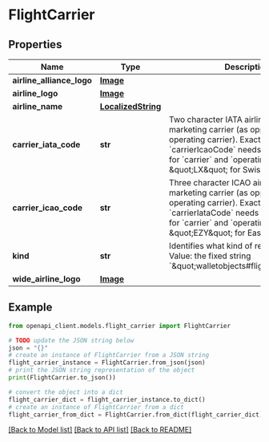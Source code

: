 # FlightCarrier


## Properties

Name | Type | Description | Notes
------------ | ------------- | ------------- | -------------
**airline_alliance_logo** | [**Image**](Image.md) |  | [optional] 
**airline_logo** | [**Image**](Image.md) |  | [optional] 
**airline_name** | [**LocalizedString**](LocalizedString.md) |  | [optional] 
**carrier_iata_code** | **str** | Two character IATA airline code of the marketing carrier (as opposed to operating carrier). Exactly one of this or &#x60;carrierIcaoCode&#x60; needs to be provided for &#x60;carrier&#x60; and &#x60;operatingCarrier&#x60;. eg: \&quot;LX\&quot; for Swiss Air | [optional] 
**carrier_icao_code** | **str** | Three character ICAO airline code of the marketing carrier (as opposed to operating carrier). Exactly one of this or &#x60;carrierIataCode&#x60; needs to be provided for &#x60;carrier&#x60; and &#x60;operatingCarrier&#x60;. eg: \&quot;EZY\&quot; for Easy Jet | [optional] 
**kind** | **str** | Identifies what kind of resource this is. Value: the fixed string &#x60;\&quot;walletobjects#flightCarrier\&quot;&#x60;. | [optional] 
**wide_airline_logo** | [**Image**](Image.md) |  | [optional] 

## Example

```python
from openapi_client.models.flight_carrier import FlightCarrier

# TODO update the JSON string below
json = "{}"
# create an instance of FlightCarrier from a JSON string
flight_carrier_instance = FlightCarrier.from_json(json)
# print the JSON string representation of the object
print(FlightCarrier.to_json())

# convert the object into a dict
flight_carrier_dict = flight_carrier_instance.to_dict()
# create an instance of FlightCarrier from a dict
flight_carrier_from_dict = FlightCarrier.from_dict(flight_carrier_dict)
```
[[Back to Model list]](../README.md#documentation-for-models) [[Back to API list]](../README.md#documentation-for-api-endpoints) [[Back to README]](../README.md)


